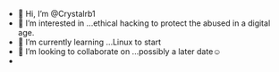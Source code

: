 - 👋 Hi, I’m @Crystalrb1
- 👀 I’m interested in ...ethical hacking to protect the abused in a digital age.
- 🌱 I’m currently learning ...Linux to start 
- 💞️ I’m looking to collaborate on ...possibly a later date☺️
- 

<!---
Crystalrb1/Crystalrb1 is a ✨ special ✨ repository because its `README.md` (this file) appears on your GitHub profile.
You can click the Preview link to take a look at your changes.
--->
